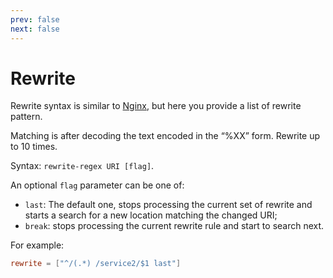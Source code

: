```yaml
---
prev: false
next: false
---
```

# Rewrite

Rewrite syntax is similar to [Nginx](https://nginx.org/r/rewrite), but here you provide a list of rewrite pattern.

Matching is after decoding the text encoded in the “%XX” form. Rewrite up to 10 times.

Syntax: `rewrite-regex URI [flag]`.

An optional `flag` parameter can be one of:
- `last`: The default one, stops processing the current set of rewrite and starts a search for a new location matching the changed URI;
- `break`: stops processing the current rewrite rule and start to search next.

For example:

```toml
rewrite = ["^/(.*) /service2/$1 last"]
```
